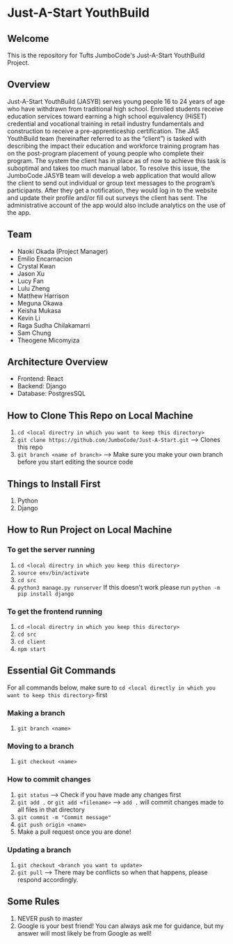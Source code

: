 # Just-A-Start YouthBuild

## Welcome 
This is the repository for Tufts JumboCode's Just-A-Start YouthBuild Project.

## Overview
Just-A-Start YouthBuild (JASYB) serves young people 16 to 24 years of age who have withdrawn from traditional high school. Enrolled students receive education services toward earning a high school equivalency (HiSET) credential and vocational training in retail industry fundamentals and construction to receive a pre-apprenticeship certification. The JAS YouthBuild team (hereinafter referred to as the “client”) is tasked with describing the impact their education and workforce training program has on the post-program placement of young people who complete their program. The system the client has in place as of now to achieve this task is suboptimal and takes too much manual labor. To resolve this issue, the JumboCode JASYB team will develop a web application that would allow the client to send out individual or group text messages to the program’s participants. After they get a notification, they would log in to the website and update their profile and/or fill out surveys the client has sent. The administrative account of the app would also include analytics on the use of the app.

## Team
- Naoki Okada (Project Manager)
- Emilio Encarnacion
- Crystal Kwan
- Jason Xu
- Lucy Fan
- Lulu Zheng
- Matthew Harrison
- Meguna Okawa
- Keisha Mukasa
- Kevin Li
- Raga Sudha Chilakamarri
- Sam Chung
- Theogene Micomyiza

## Architecture Overview
- Frontend: React
- Backend: Django
- Database: PostgresSQL

## How to Clone This Repo on Local Machine
1. `cd <local directry in which you want to keep this directory>`
2. `git clone https://github.com/JumboCode/Just-A-Start.git` --> Clones this repo
3. `git branch <name of branch>` --> Make sure you make your own branch before you start editing the source code

## Things to Install First
1. Python
2. Django

## How to Run Project on Local Machine
### To get the server running
1. `cd <local directry in which you keep this directory>`
2. `source env/bin/activate`
3. `cd src`
4. `python3 manage.py runserver`
If this doesn't work please run `python -m pip install django`

### To get the frontend running
1. `cd <local directry in which you keep this directory>`
2. `cd src`
2. `cd client`
3. `npm start`

## Essential Git Commands
For all commands below, make sure to `cd <local directly in which you want to keep this directory>` first
### Making a branch
1. `git branch <name>`

### Moving to a branch
1. `git checkout <name>`

### How to commit changes
1. `git status` --> Check if you have made any changes first
2. `git add .` or `git add <filename>` --> `add .` will commit changes made to all files in that directory
3. `git commit -m "Commit message"`
4. `git push origin <name>`
5. Make a pull request once you are done!

### Updating a branch
1. `git checkout <branch you want to update>`
2. `git pull` --> There may be conflicts so when that happens, please respond accordingly.

## Some Rules
1. NEVER push to master
2. Google is your best friend! You can always ask me for guidance, but my answer will most likely be from Google as well!